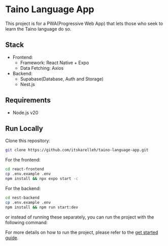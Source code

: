 # Taino Language App

<!-- TODO: Write more about the background of this project -->
This project is for a PWA(Progressive Web App) that lets those who seek to learn the Taino language do so. 

<!-- TODO: Add background section  -->

## Stack 
- Frontend:
    - Framework: React Native + Expo
    - Data Fetching: Axios
- Backend:
    - Supabase(Database, Auth and Storage)
    - Nest.js

## Requirements
- Node.js v20

## Run Locally

Clone this repository:
```bash
git clone https://github.com/itskarelleh/taino-language-app.git
``` 

For the frontend:
```bash
cd react-frontend
cp .env.example .env
npm install && npx expo start -c
```

<!-- For the backend: -->
For the backend:
```bash
cd nest-backend
cp .env.example .env
npm install && npm run start:dev
```

or instead of running these separately, you can run the project with the following command:

For more details on how to run the project, please refer to the [get started guide](./docs/getting-started.md).

<!-- TODO: Add Contributors section -->
<!-- ## Contributors -->
<!-- ## Contributors -->
